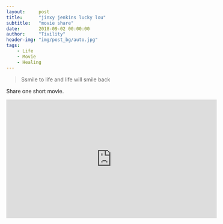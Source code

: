 ```yaml
---
layout:     post
title:      "jinxy jenkins lucky lou"
subtitle:   "movie share"
date:       2018-09-02 00:00:00
author:     "Tivility"
header-img: "img/post_bg/auto.jpg"
tags:
    - Life
    - Movie
    - Healing
---
```


> Ssmile to life and life will smile back

Share one short movie. 

<iframe width="560" height="315" src="https://www.youtube-nocookie.com/embed/adVYnGRVaAo?rel=0" frameborder="0" allow="autoplay; encrypted-media" allowfullscreen></iframe>